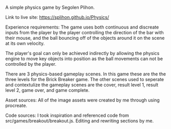 A simple physics game by Segolen Plihon.

Link to live site: https://splihon.github.io/Physics/

Experience requirements:
The game uses both continuous and discreate inputs from the player by the player controlling the direction of the bar with their mouse, and the ball bouncing off of the objects around it on the scene at its own velocity.

The player's goal can only be achieved indirectly by allowing the physics engine to move key objects into position as the ball movements can not be controlled by the player.

There are 3 physics-based gameplay scenes. In this game these are the the three levels for the Brick Breaker game. The other scenes used to seperate and contextulize the gameplay scenes are the cover, result level 1, result level 2, game over, and game complete.

Asset sources:
All of the image assets were created by me through using procreate.

Code sources:
I took inspiration and referenced code from src/games/breakout/breakout.js. Editing and rewriting sections by me.